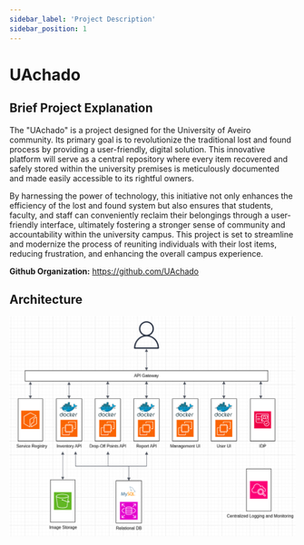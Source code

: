 ```yaml
---
sidebar_label: 'Project Description'
sidebar_position: 1
---
```


# UAchado

## Brief Project Explanation

The "UAchado" is a project designed for the University of Aveiro community. Its primary goal is to revolutionize the traditional lost and found process by providing a user-friendly, digital solution. This innovative platform will serve as a central repository where every item recovered and safely stored within the university premises is meticulously documented and made easily accessible to its rightful owners. 

By harnessing the power of technology, this initiative not only enhances the efficiency of the lost and found system but also ensures that students, faculty, and staff can conveniently reclaim their belongings through a user-friendly interface, ultimately fostering a stronger sense of community and accountability within the university campus. This project is set to streamline and modernize the process of reuniting individuals with their lost items, reducing frustration, and enhancing the overall campus experience.



**Github Organization:** https://github.com/UAchado


## Architecture

![UAchado Architecture](/img/arquitetura.png)